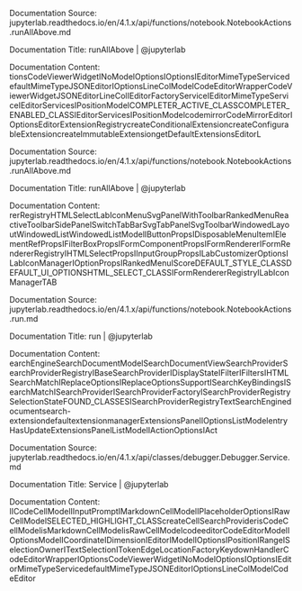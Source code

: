 Documentation Source:
jupyterlab.readthedocs.io/en/4.1.x/api/functions/notebook.NotebookActions.runAllAbove.md

Documentation Title:
runAllAbove | @jupyterlab

Documentation Content:
tionsCodeViewerWidgetINoModelOptionsIOptionsIEditorMimeTypeServicedefaultMimeTypeJSONEditorIOptionsLineColModelCodeEditorWrapperCodeViewerWidgetJSONEditorLineColIEditorFactoryServiceIEditorMimeTypeServiceIEditorServicesIPositionModelCOMPLETER\_ACTIVE\_CLASSCOMPLETER\_ENABLED\_CLASSIEditorServicesIPositionModelcodemirrorCodeMirrorEditorIOptionsEditorExtensionRegistrycreateConditionalExtensioncreateConfigurableExtensioncreateImmutableExtensiongetDefaultExtensionsEditorL



Documentation Source:
jupyterlab.readthedocs.io/en/4.1.x/api/functions/notebook.NotebookActions.runAllAbove.md

Documentation Title:
runAllAbove | @jupyterlab

Documentation Content:
rerRegistryHTMLSelectLabIconMenuSvgPanelWithToolbarRankedMenuReactiveToolbarSidePanelSwitchTabBarSvgTabPanelSvgToolbarWindowedLayoutWindowedListWindowedListModelIButtonPropsIDisposableMenuItemIElementRefPropsIFilterBoxPropsIFormComponentPropsIFormRendererIFormRendererRegistryIHTMLSelectPropsIInputGroupPropsILabCustomizerOptionsILabIconManagerIOptionPropsIRankedMenuIScoreDEFAULT\_STYLE\_CLASSDEFAULT\_UI\_OPTIONSHTML\_SELECT\_CLASSIFormRendererRegistryILabIconManagerTAB



Documentation Source:
jupyterlab.readthedocs.io/en/4.1.x/api/functions/notebook.NotebookActions.run.md

Documentation Title:
run | @jupyterlab

Documentation Content:
earchEngineSearchDocumentModelSearchDocumentViewSearchProviderSearchProviderRegistryIBaseSearchProviderIDisplayStateIFilterIFiltersIHTMLSearchMatchIReplaceOptionsIReplaceOptionsSupportISearchKeyBindingsISearchMatchISearchProviderISearchProviderFactoryISearchProviderRegistrySelectionStateFOUND\_CLASSESISearchProviderRegistryTextSearchEnginedocumentsearch-extensiondefaultextensionmanagerExtensionsPanelIOptionsListModelentryHasUpdateExtensionsPanelListModelIActionOptionsIAct



Documentation Source:
jupyterlab.readthedocs.io/en/4.1.x/api/classes/debugger.Debugger.Service.md

Documentation Title:
Service | @jupyterlab

Documentation Content:
lICodeCellModelIInputPromptIMarkdownCellModelIPlaceholderOptionsIRawCellModelSELECTED\_HIGHLIGHT\_CLASScreateCellSearchProviderisCodeCellModelisMarkdownCellModelisRawCellModelcodeeditorCodeEditorModelIOptionsModelICoordinateIDimensionIEditorIModelIOptionsIPositionIRangeISelectionOwnerITextSelectionITokenEdgeLocationFactoryKeydownHandlerCodeEditorWrapperIOptionsCodeViewerWidgetINoModelOptionsIOptionsIEditorMimeTypeServicedefaultMimeTypeJSONEditorIOptionsLineColModelCodeEditor



